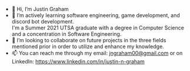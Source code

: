 - 👋 Hi, I’m Justin Graham
- 👀 I’m actively learning software engineering, game development, and discord bot development.  
   I'm a Summer 2021 UTSA graduate with a degree in Computer Science and a concentration in Software Engineering.
- 💞️ I’m looking to collaborate on future projects in the three fields mentioned prior in order to utilize and enhance my knowledge.
- 📫 You can reach me through my email: jngraham00@gmail.com or on LinkedIn: https://www.linkedin.com/in/justin-n-graham
